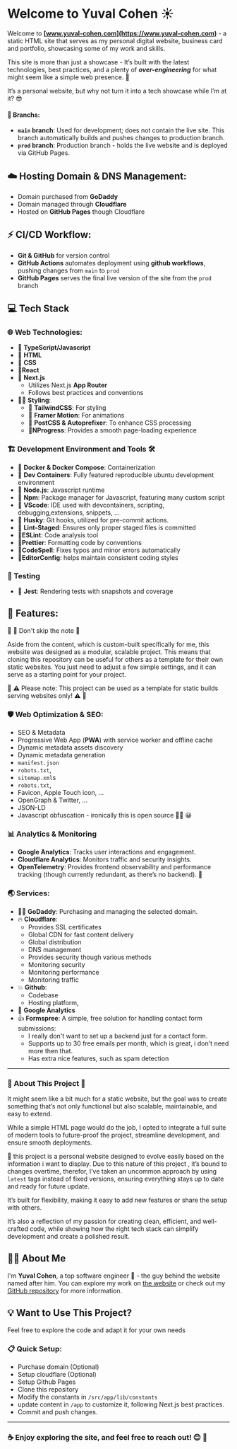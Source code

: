 # Welcome to Yuval Cohen ☀️

Welcome to **[www.yuval-cohen.com](https://www.yuval-cohen.com)** - 
a static HTML site that serves as my personal digital website, business card and portfolio, showcasing some of my work and skills.

This site is more than just a showcase - It’s built with the latest technologies, best practices, and a plenty of ***over-engineering*** for what might seem like a simple web presence. 🚀

It’s a personal website, but why not turn it into a tech showcase while I’m at it? 😎

#### 🔀 Branchs:
- **`main` branch**: Used for development; does not contain the live site. This branch automatically builds and pushes changes to production branch.
- **`prod` branch**: Production branch - holds the live website and is deployed via GitHub Pages.


## ☁️ Hosting Domain & DNS Management:
- Domain purchased from **GoDaddy**
- Domain managed through **Cloudflare**
- Hosted on **GitHub Pages** though Cloudflare
  
## ⚡ CI/CD Workflow:
- **Git & GitHub** for version control
- **GitHub Actions** automates deployment using **github workflows**, pushing changes from `main` to `prod`
- **GitHub Pages** serves the final live version of the site from the `prod` branch


## 💻 Tech Stack

### 🌐 Web Technologies:
- 🦖 **TypeScript/Javascript**
- 🦧 **HTML**
- 🦎 **CSS**
- 🦏**React**
- 🦅 **Next.js** 
  - Utilizes Next.js **App Router**
  - Follows best practices and conventions
- 💅🏼 **Styling**:
    - 🦄 **TailwindCSS**: For styling
    - 🐞 **Framer Motion**: For animations
    - 🐝 **PostCSS & Autoprefixer**: To enhance CSS processing
    - 🪼**NProgress**: Provides a smooth page-loading experience

### 🏗️ Development Environment and Tools 🛠️
- 🐳 **Docker & Docker Compose**: Containerization
- 🦈 **Dev Containers**: Fully featured reproducible ubuntu development environment
- 🦣 **Node.js**: Javascript runtime
- 🐘 **Npm**: Package manager for Javascript, featuring many custom script
- 🦍 **VScode**: IDE used with devcontainers, scripting, debugging,extensions, snippets, ...
- 🐶 **Husky**: Git hooks, utilized for pre-commit actions.
- 🐰 **Lint-Staged**: Ensures only proper staged files is committed
- 🙊**ESLint**: Code analysis tool
- 🦚**Prettier**: Formatting code by conventions 
- 🦆**CodeSpell**: Fixes typos and minor errors automatically
- 🐎**EditorConfig**: helps maintain consistent coding styles

### 🧪 Testing
- 🐄 **Jest**: Rendering tests with snapshots and coverage

## 💫 Features:
🚧 🥸 Don't skip the note  🚧

Aside from the content, which is custom-built specifically for me, this website was designed as a modular, scalable project. This means that cloning this repository can be useful for others as a template for their own static websites. You just need to adjust a few simple settings, and it can serve as a starting point for your project.

🚨 ⚠️ Please note: This project can be used as a template for static builds serving websites only! ⚠️ 🚨


### 🛡️ Web Optimization & SEO:
- SEO & Metadata
- Progressive Web App (**PWA**) with service worker and offline cache
- Dynamic metadata assets discovery
- Dynamic metadata generation
- `manifest.json`
- `robots.txt`, 
- `sitemap.xml`s  
- `robots.txt`, 
- Favicon, Apple Touch icon, ...
- OpenGraph & Twitter, ...
- JSON-LD
- Javascript obfuscation - ironically this is open source 💆‍♂️ 😀

### 📊 Analytics & Monitoring
- **Google Analytics**: Tracks user interactions and engagement.
- **Cloudflare Analytics**: Monitors traffic and security insights.
- **OpenTelemetry**: Provides frontend observability and performance tracking (though currently redundant, as there’s no backend). 👀

### 🌏 Services:
- 🧔‍♂️ **GoDaddy**: Purchasing and managing the selected domain.
- 🔥 **Cloudflare**:  
    - Provides SSL certificates
    - Global CDN for fast content delivery
    - Global distribution
    - DNS management
    - Provides security though various methods
    - Monitoring security
    - Monitoring performance
    - Monitoring traffic
- 💥 **Github**: 
    - Codebase
    - Hosting platform, 
- 🌳  **Google Analytics**
- 👍 **Formspree**: A simple, free solution for handling contact form submissions:
  - I really don't want to set up a backend just for a contact form.
  - Supports up to 30 free emails per month, which is great, i don't need more then that.
  - Has extra nice features, such as spam detection 



---

### 🌈 About This Project 🌻
It might seem like a bit much for a static website, but the goal was to create something that’s not only functional but also scalable, maintainable, and easy to extend.

While a simple HTML page would do the job, I opted to integrate a full suite of modern tools to future-proof the project, streamline development, and ensure smooth deployments. 

🎯 this project is a personal website designed to evolve easily based on the information i want to display. Due to this nature of this project , it’s bound to changes overtime, 
therefor, I’ve taken an uncommon approach by using `latest` tags instead of fixed versions, ensuring everything stays up to date and ready for future update. 

It’s built for flexibility, making it easy to add new features or share the setup with others.  

It’s also a reflection of my passion for creating clean, efficient, and well-crafted code, while showing how the right tech stack can simplify development and create a polished result.



## 👨‍💻 About Me
I'm **Yuval Cohen**, a top software engineer  🧐 - the guy behind the website named after him.  You can explore my work on [the website](https://www.yuval-cohen.com) or check out my [GitHub repository](https://github.com/cohenyuval315) for more information.



## 💡 Want to Use This Project?
Feel free to explore the code and adapt it for your own needs
### 📋 Quick Setup:
- Purchase domain (Optional)
- Setup cloudflare (Optional)
- Setup Github Pages
- Clone this repository
- Modify the constants in `/src/app/lib/constants` 
- update content in `/app` to customize it, following Next.js best practices.
- Commit and push changes.



---

### ☕️ Enjoy exploring the site, and feel free to reach out! 😊 📱

